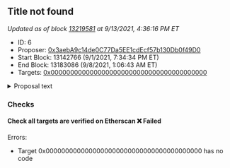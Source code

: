 ## Title not found

_Updated as of block [13219581](https://etherscan.io/block/13219581) at 9/13/2021, 4:36:16 PM ET_

- ID: 6
- Proposer: [0x3aebA9c14de0C77Da5EE1cdEcf57b130Db0f49D0](https://etherscan.io/address/0x3aebA9c14de0C77Da5EE1cdEcf57b130Db0f49D0)
- Start Block: 13142766 (9/1/2021, 7:34:34 PM ET)
- End Block: 13183086 (9/8/2021, 1:06:43 AM ET)
- Targets: [0x0000000000000000000000000000000000000000](https://etherscan.io/address/0x0000000000000000000000000000000000000000#code)

<details>
  <summary>Proposal text</summary>

> ""
</details>

### Checks
#### Check all targets are verified on Etherscan ❌ Failed
  
Errors:
- Target 0x0000000000000000000000000000000000000000 has no code




